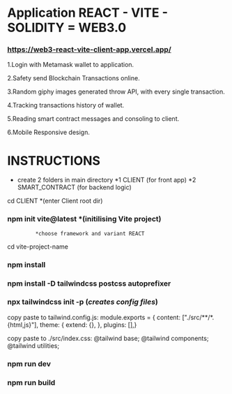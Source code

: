 # Application REACT - VITE - SOLIDITY = WEB3.0

### https://web3-react-vite-client-app.vercel.app/

 1.Login with Metamask wallet to application.
 
 2.Safety send Blockchain Transactions online.
 
 3.Random giphy images generated throw API, with every single transaction.
 
 4.Tracking transactions history of wallet.
 
 5.Reading smart contract messages and consoling to client.
 
 6.Mobile Responsive design.

# INSTRUCTIONS

 - create 2 folders in main directory 
    *1 CLIENT     (for front app)
    *2 SMART_CONTRACT  (for backend logic)

cd CLIENT         *(enter Client root dir)
  ### npm init vite@latest        *(initilising Vite project)       
             *choose framework and variant REACT

cd vite-project-name
 ### npm install

### npm install -D tailwindcss postcss autoprefixer
### npx tailwindcss init -p     (*creates config files*)



copy paste to tailwind.config.js:
module.exports = {  content: ["./src/**/*.{html,js}"],  theme: {    extend: {},  },  plugins: [],}


copy paste to ./src/index.css:
@tailwind base;
@tailwind components;
@tailwind utilities;



### npm run dev 
### npm run build
